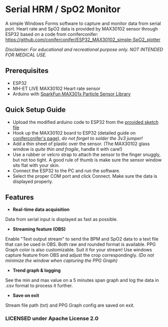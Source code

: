 ﻿# Serial HRM / SpO2 Monitor
A simple Windows Forms software to capture and monitor data from serial port. Heart rate and SpO2 data is provided by MAX30102 sensor through ESP32 based on a code from coniferconifer:
https://github.com/coniferconifer/ESP32_MAX30102_simple-SpO2_plotter

*Disclaimer:
For educational and recreational purpose only. NOT INTENDED FOR MEDICAL USE.*

## Prerequisites
- ESP32
- MH-ET LIVE MAX30102 Heart rate sensor
- Arduino with [SparkFun MAX301x Particle Sensor Library](https://github.com/sparkfun/SparkFun_MAX3010x_Sensor_Library)

## Quick Setup Guide
- Upload the modified arduino code to ESP32 from the [provided sketch file](https://github.com/kampidh/Serial_HRM_Monitor/tree/master/ESP32_MAX30102_simple-SpO2_plotter-BLE_Mod) 
- Hook up the MAX30102 board to ESP32 (detailed guide on [coniferconifer's page](https://github.com/coniferconifer/ESP32_MAX30102_simple-SpO2_plotter)), *do not forget to solder the 3v3 jumper!*
- Add a thin sheet of plastic over the sensor. (The MAX30102 glass window is *quite thin and fragile*, handle it with care!)
- Use a rubber or velcro strap to attach the sensor to the finger snuggly, but not too tight. A good rule of thumb is make sure the sensor window sits flat with your skin.
- Connect the ESP32 to the PC and run the software.
- Select the proper COM port and click Connect. Make sure the data is displayed properly.

## Features
- **Real-time data acquisition**

Data from serial input is displayed as fast as possible.

- **Streaming feature (OBS)**

Enable "Text output stream" to send the BPM and SpO2 data to a text file that can be used in OBS. Both raw and rounded format is available.
PPG Graph color is also customizable. Suit it for your stream! Use windows capture feature from OBS and adjust the crop correspondingly. *(Do not minimize the window when capturing the PPG Graph)*

- **Trend graph & logging**

See the min and max value on a 5 minutes span graph and log the data in .csv format to process it further.

- **Save on exit**

Stream file path (txt) and PPG Graph config are saved on exit.

### LICENSED under Apache License 2.0
